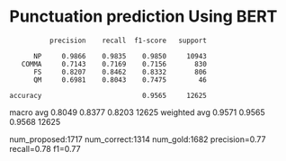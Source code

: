 # Punctuation prediction Using BERT

              precision    recall  f1-score   support

          NP     0.9866    0.9835    0.9850     10943
       COMMA     0.7143    0.7169    0.7156       830
          FS     0.8207    0.8462    0.8332       806
          QM     0.6981    0.8043    0.7475        46

    accuracy                         0.9565     12625
   macro avg     0.8049    0.8377    0.8203     12625
weighted avg     0.9571    0.9565    0.9568     12625

num_proposed:1717
num_correct:1314
num_gold:1682
precision=0.77
recall=0.78
f1=0.77